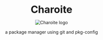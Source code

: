 <p align="center">
  <strong><font size="6">Charoite</font></strong>
</p>

<p align="center">
  <img src="charoite.png" alt="Charoite logo">
</p>

<p align="center">
  a package manager using git and pkg-config
</p>
